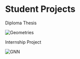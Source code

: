 # Student Projects

Diploma Thesis


![Geometries](https://github.com/k-kovani/Student_Projects/assets/156211331/7de876cd-7a52-4b55-b0cf-ff388f70452b)



Internship Project


![GNN](https://github.com/k-kovani/Student_Projects/assets/156211331/2d2b021b-571b-4a5e-b147-ef32d4984a9e)



